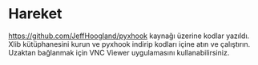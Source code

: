 # Hareket
https://github.com/JeffHoogland/pyxhook kaynağı üzerine kodlar yazıldı. Xlib kütüphanesini kurun ve pyxhook indirip kodları içine atın ve çalıştırın. Uzaktan bağlanmak için VNC Viewer uygulamasını kullanabilirsiniz. 
